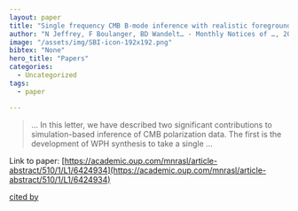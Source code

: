 ```yaml
---
layout: paper
title: "Single frequency CMB B-mode inference with realistic foregrounds from a single training image"
author: "N Jeffrey, F Boulanger, BD Wandelt… - Monthly Notices of …, 2022 - academic.oup.com"
image: "/assets/img/SBI-icon-192x192.png"
bibtex: "None"
hero_title: "Papers"
categories:
  - Uncategorized
tags:
  - paper

---
```

>… In this letter, we have described two significant contributions to simulation-based inference of CMB polarization data. The first is the development of WPH synthesis to take a single …

Link to paper: [https://academic.oup.com/mnrasl/article-abstract/510/1/L1/6424934](https://academic.oup.com/mnrasl/article-abstract/510/1/L1/6424934)

[cited by](https://scholar.google.com/scholar?cites=14580896160123629057&as_sdt=2005&sciodt=0,5&hl=en&num=20)
